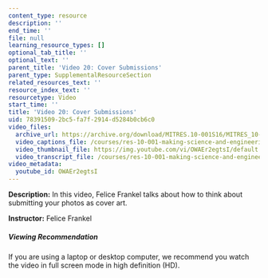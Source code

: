 ```yaml
---
content_type: resource
description: ''
end_time: ''
file: null
learning_resource_types: []
optional_tab_title: ''
optional_text: ''
parent_title: 'Video 20: Cover Submissions'
parent_type: SupplementalResourceSection
related_resources_text: ''
resource_index_text: ''
resourcetype: Video
start_time: ''
title: 'Video 20: Cover Submissions'
uid: 78391509-2bc5-fa7f-2914-d5284b0cb6c0
video_files:
  archive_url: https://archive.org/download/MITRES.10-001S16/MITRES_10-001S16_Track25_300k.mp4
  video_captions_file: /courses/res-10-001-making-science-and-engineering-pictures-a-practical-guide-to-presenting-your-work-spring-2016/08019bda2d0b57c490b69f8ff8bab3e5_OWAEr2egtsI.vtt
  video_thumbnail_file: https://img.youtube.com/vi/OWAEr2egtsI/default.jpg
  video_transcript_file: /courses/res-10-001-making-science-and-engineering-pictures-a-practical-guide-to-presenting-your-work-spring-2016/90a57e95408c6c504ccbdd212b0175f0_OWAEr2egtsI.pdf
video_metadata:
  youtube_id: OWAEr2egtsI
---
```


**Description:** In this video, Felice Frankel talks about how to think about submitting your photos as cover art.

**Instructor:** Felice Frankel

##### Viewing Recommendation

If you are using a laptop or desktop computer, we recommend you watch the video in full screen mode in high definition (HD).
